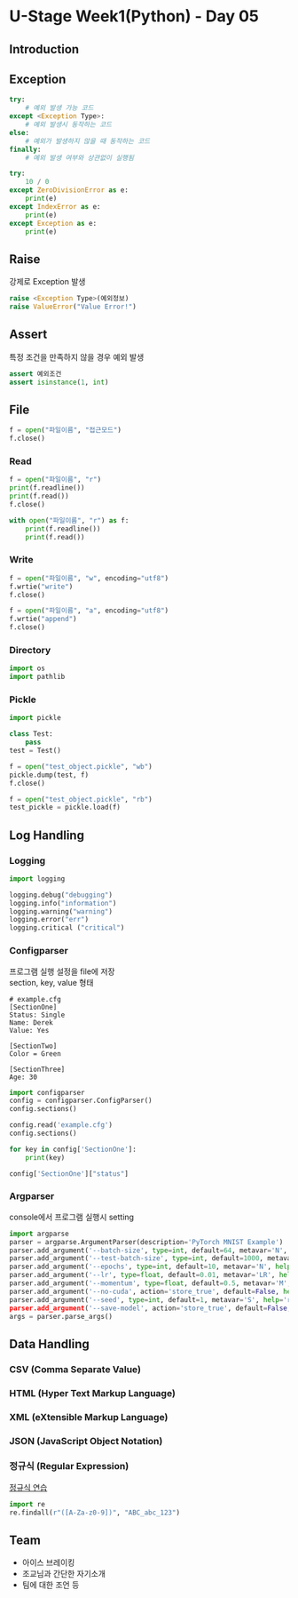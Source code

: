 # U-Stage Week1(Python) - Day 05

## Introduction


## Exception

```python
try:
    # 예외 발생 가능 코드
except <Exception Type>:
    # 예외 발생시 동작하는 코드
else:
    # 예외가 발생하지 않을 때 동작하는 코드
finally:
    # 예외 발생 여부와 상관없이 실행됨
```

```python
try:
    10 / 0
except ZeroDivisionError as e:
    print(e)
except IndexError as e:
    print(e)
except Exception as e:
    print(e)
```

## Raise
강제로 Exception 발생  
```python
raise <Exception Type>(예외정보)
raise ValueError("Value Error!")
```

## Assert
특정 조건을 만족하지 않을 경우 예외 발생  
```python
assert 예외조건
assert isinstance(1, int)
```


## File

```python
f = open("파일이름", "접근모드")
f.close()
```

### Read
```python
f = open("파일이름", "r")
print(f.readline())
print(f.read())
f.close()

with open("파일이름", "r") as f:
    print(f.readline())
    print(f.read())
```

### Write
```python
f = open("파일이름", "w", encoding="utf8")
f.wrtie("write")
f.close()

f = open("파일이름", "a", encoding="utf8")
f.wrtie("append")
f.close()
```

### Directory
```python
import os
import pathlib
```

### Pickle
```python
import pickle

class Test:
    pass
test = Test()

f = open("test_object.pickle", "wb")
pickle.dump(test, f)
f.close()

f = open("test_object.pickle", "rb")
test_pickle = pickle.load(f)
```

## Log Handling
### Logging
```python
import logging

logging.debug("debugging")
logging.info("information")
logging.warning("warning")
logging.error("err")
logging.critical ("critical")
```

### Configparser
프로그램 실행 설정을 file에 저장  
section, key, value 형태  
```
# example.cfg
[SectionOne]
Status: Single
Name: Derek
Value: Yes

[SectionTwo]
Color = Green

[SectionThree]
Age: 30
```
```python
import configparser
config = configparser.ConfigParser()
config.sections()

config.read('example.cfg')
config.sections()

for key in config['SectionOne']:
    print(key)

config['SectionOne']["status"]
```

### Argparser
console에서 프로그램 실행시 setting  

```python
import argparse
parser = argparse.ArgumentParser(description='PyTorch MNIST Example')
parser.add_argument('--batch-size', type=int, default=64, metavar='N', help='input batch size for training (default:64)')
parser.add_argument('--test-batch-size', type=int, default=1000, metavar='N', help='input batch size for testing(default: 1000)')
parser.add_argument('--epochs', type=int, default=10, metavar='N', help='number of epochs to train (default: 10)')
parser.add_argument('--lr', type=float, default=0.01, metavar='LR', help='learning rate (default: 0.01)')
parser.add_argument('--momentum', type=float, default=0.5, metavar='M', help='SGD momentum (default: 0.5)')
parser.add_argument('--no-cuda', action='store_true', default=False, help='disables CUDA training')
parser.add_argument('--seed', type=int, default=1, metavar='S', help='random seed (default: 1)’)
parser.add_argument('--save-model', action='store_true', default=False, help='For Saving the current Model')
args = parser.parse_args()
```

## Data Handling
### CSV (Comma Separate Value)

### HTML (Hyper Text Markup Language)

### XML (eXtensible Markup Language)

### JSON (JavaScript Object Notation)

### 정규식 (Regular Expression)
[정규식 연습](https://regexr.com/)

```python
import re
re.findall(r"([A-Za-z0-9])", "ABC_abc_123")
```


## Team
- 아이스 브레이킹
- 조교님과 간단한 자기소개
- 팀에 대한 조언 등

